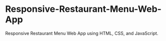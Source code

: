 # Responsive-Restaurant-Menu-Web-App
 Responsive Restaurant Menu Web App using HTML, CSS, and JavaScript.
